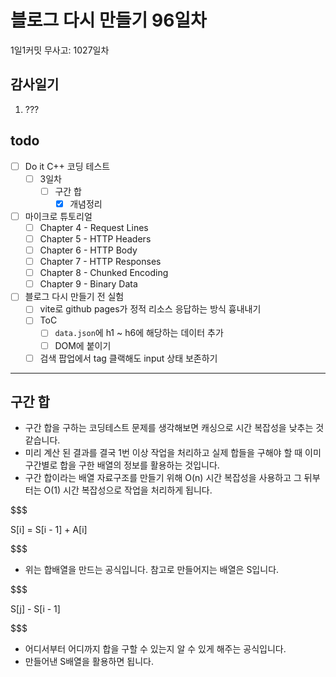 # 블로그 다시 만들기 96일차

1일1커밋 무사고: 1027일차

## 감사일기

1. ???

## todo

- [ ] Do it C++ 코딩 테스트
  - [ ] 3일차
    - [ ] 구간 합
      - [x] 개념정리
- [ ] 마이크로 튜토리얼
  - [ ] Chapter 4 - Request Lines
  - [ ] Chapter 5 - HTTP Headers
  - [ ] Chapter 6 - HTTP Body
  - [ ] Chapter 7 - HTTP Responses
  - [ ] Chapter 8 - Chunked Encoding
  - [ ] Chapter 9 - Binary Data
- [ ] 블로그 다시 만들기 전 실험
  - [ ] vite로 github pages가 정적 리소스 응답하는 방식 흉내내기
  - [ ] ToC
    - [ ] `data.json`에 h1 ~ h6에 해당하는 데이터 추가
    - [ ] DOM에 붙이기
  - [ ] 검색 팝업에서 tag 클랙해도 input 상태 보존하기

---

## 구간 합

- 구간 합을 구하는 코딩테스트 문제를 생각해보면 캐싱으로 시간 복잡성을 낮추는 것 같습니다.
- 미리 계산 된 결과를 결국 1번 이상 작업을 처리하고 실제 합들을 구해야 할 때 이미 구간별로 합을 구한 배열의 정보를 활용하는 것입니다.
- 구간 합이라는 배열 자료구조를 만들기 위해 O(n) 시간 복잡성을 사용하고 그 뒤부터는 O(1) 시간 복잡성으로 작업을 처리하게 됩니다.

$$$

S\[i\] = S\[i - 1\] + A\[i\]

$$$

- 위는 합배열을 만드는 공식입니다. 참고로 만들어지는 배열은 S입니다.

$$$

S\[j\] - S\[i - 1\]

$$$

- 어디서부터 어디까지 합을 구할 수 있는지 알 수 있게 해주는 공식입니다.
- 만들어낸 S배열을 활용하면 됩니다.


